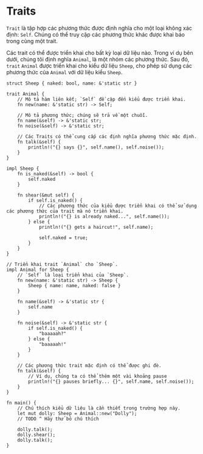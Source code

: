 # Traits

`Trait` là tập hợp các phương thức được định nghĩa cho một loại không xác định: `Self`. Chúng có thể truy cập các phương thức khác được khai báo trong cùng một trait.

Các trait có thể được triển khai cho bất kỳ loại dữ liệu nào. Trong ví dụ bên dưới, chúng tôi định nghĩa `Animal`, là một nhóm các phương thức. Sau đó, `trait` `Animal`  được triển khai cho kiểu dữ liệu `Sheep`, cho phép sử dụng các phương thức của `Animal` với dữ liệu kiểu `Sheep`.

```rust,editable
struct Sheep { naked: bool, name: &'static str }

trait Animal {
    // Mô tả hàm liên kết; `Self` đề cập đến kiểu được triển khai.
    fn new(name: &'static str) -> Self;

    // Mô tả phương thức; chúng sẽ trả về một chuỗi.
    fn name(&self) -> &'static str;
    fn noise(&self) -> &'static str;

    // Các Traits có thể cung cấp các định nghĩa phương thức mặc định.
    fn talk(&self) {
        println!("{} says {}", self.name(), self.noise());
    }
}

impl Sheep {
    fn is_naked(&self) -> bool {
        self.naked
    }

    fn shear(&mut self) {
        if self.is_naked() {
            // Các phương thức của kiểu được triển khai có thể sử dụng các phương thức của trait mà nó triển khai.
            println!("{} is already naked...", self.name());
        } else {
            println!("{} gets a haircut!", self.name);

            self.naked = true;
        }
    }
}

// Triển khai trait `Animal` cho `Sheep`.
impl Animal for Sheep {
    // `Self` là loại triển khai của `Sheep`.
    fn new(name: &'static str) -> Sheep {
        Sheep { name: name, naked: false }
    }

    fn name(&self) -> &'static str {
        self.name
    }

    fn noise(&self) -> &'static str {
        if self.is_naked() {
            "baaaaah?"
        } else {
            "baaaaah!"
        }
    }
    
    // Các phương thức trait mặc định có thể được ghi đè.
    fn talk(&self) {
        // Ví dụ, chúng ta có thể thêm một vài khoảng pause
        println!("{} pauses briefly... {}", self.name, self.noise());
    }
}

fn main() {
    // Chú thích kiểu dữ liệu là cần thiết trong trường hợp này.
    let mut dolly: Sheep = Animal::new("Dolly");
    // TODO ^ Hãy thử bỏ chú thích

    dolly.talk();
    dolly.shear();
    dolly.talk();
}
```
